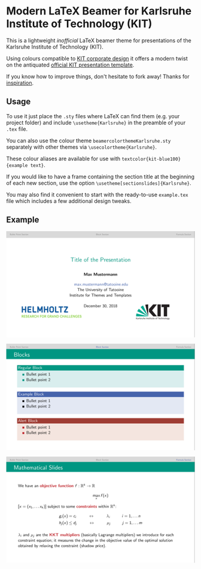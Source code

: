 # Modern LaTeX Beamer for Karlsruhe Institute of Technology (KIT)

This is a lightweight *inofficial* LaTeX beamer theme for presentations of the Karlsruhe Institute of Technology (KIT).

Using colours compatible to [KIT corporate design][corporate] it offers a modern twist on the antiquated [official KIT presentation template][template].

If you know how to improve things, don't hesitate to fork away! Thanks for [inspiration][inspiration].

## Usage

To use it just place the `.sty` files where LaTeX can find them (e.g. your project folder) and include `\usetheme{Karlsruhe}` in the preamble of your `.tex` file.

You can also use the colour theme `beamercolorthemeKarlsruhe.sty` separately with other themes via `\usecolortheme{Karlsruhe}`.

These colour aliases are available for use with `textcolor{kit-blue100}{example text}`. 

If you would like to have a frame containing the section title at the beginning of each new section, use the option `\usetheme[sectionslides]{Karlsruhe}`.

You may also find it convenient to start with the ready-to-use `example.tex` file which includes a few additional design tweaks. 

## Example

![example1](./readme_title.png "Title")

![example2](./readme_blocks.png "Blocks")

![example3](./readme_math.png "Math")

[corporate]: http://intranet.kit.edu/gestaltungsrichtlinien.php
[template]: https://sdqweb.ipd.kit.edu/wiki/Dokumentvorlagen
[inspiration]: https://github.com/pazz/beamerthemeEdinburgh

